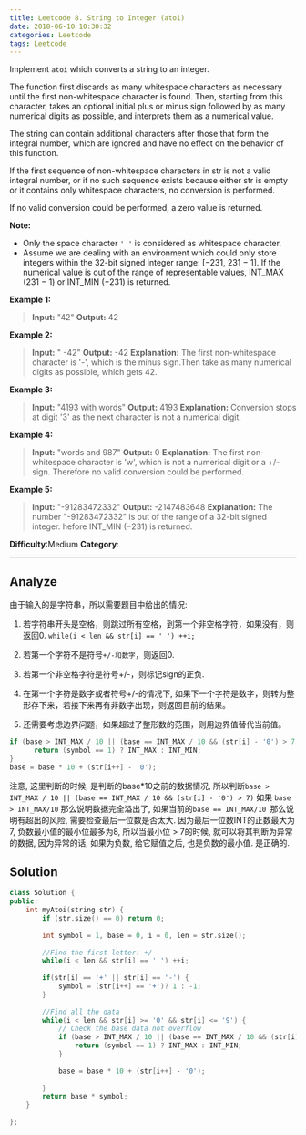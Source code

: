```yaml
---
title: Leetcode 8. String to Integer (atoi)
date: 2018-06-10 10:30:32
categories: Leetcode
tags: Leetcode
---
```


Implement  `atoi`  which converts a string to an integer.

The function first discards as many whitespace characters as necessary until the first non-whitespace character is found. Then, starting from this character, takes an optional initial plus or minus sign followed by as many numerical digits as possible, and interprets them as a numerical value.

The string can contain additional characters after those that form the integral number, which are ignored and have no effect on the behavior of this function.

If the first sequence of non-whitespace characters in str is not a valid integral number, or if no such sequence exists because either str is empty or it contains only whitespace characters, no conversion is performed.

If no valid conversion could be performed, a zero value is returned.

**Note:**

-   Only the space character  `' '`  is considered as whitespace character.
-   Assume we are dealing with an environment which could only store integers within the 32-bit signed integer range: [−231, 231 − 1]. If the numerical value is out of the range of representable values, INT_MAX (231 − 1) or INT_MIN (−231) is returned.

**Example 1:**
>**Input:** "42"
>**Output:** 42

**Example 2:**
> **Input:** "   -42"
> **Output:** -42
> **Explanation:** The first non-whitespace character is '-', which is the minus sign.Then take as many numerical digits as possible, which gets 42.

**Example 3:**
> **Input:** "4193 with words"
> **Output:** 4193
> **Explanation:** Conversion stops at digit '3' as the next character is not a numerical digit.

**Example 4:**
> **Input:** "words and 987"
> **Output:** 0
> **Explanation:** The first non-whitespace character is 'w', which is not a numerical digit or a +/- sign. Therefore no valid conversion could be performed.

**Example 5:**
> **Input:** "-91283472332"
> **Output:** -2147483648
> **Explanation:** The number "-91283472332" is out of the range of a 32-bit signed integer. hefore INT_MIN (−231) is returned.

**Difficulty**:Medium
**Category**:  
<!--more-->
*****

## Analyze
由于输入的是字符串，所以需要题目中给出的情况:
1. 若字符串开头是空格，则跳过所有空格，到第一个非空格字符，如果没有，则返回0.
 `while(i < len && str[i] == ' ') ++i;`

2. 若第一个字符不是符号`+/-和数字`，则返回0.

3. 若第一个非空格字符是符号+/-，则标记sign的正负.

4. 在第一个字符是数字或者符号+/-的情况下, 如果下一个字符是数字，则转为整形存下来，若接下来再有非数字出现，则返回目前的结果。

5. 还需要考虑边界问题，如果超过了整形数的范围，则用边界值替代当前值。
```cpp
if (base > INT_MAX / 10 || (base == INT_MAX / 10 && (str[i] - '0') > 7)) {
      return (symbol == 1) ? INT_MAX : INT_MIN;
}
base = base * 10 + (str[i++] - '0');
```
注意, 这里判断的时候, 是判断的base*10之前的数据情况, 所以判断`base > INT_MAX / 10 || (base == INT_MAX / 10 && (str[i] - '0') > 7)`
如果 `base > INT_MAX/10` 那么说明数据完全溢出了, 如果当前的`base == INT_MAX/10 `那么说明有超出的风险, 需要检查最后一位数是否太大. 因为最后一位数INT的正数最大为7, 负数最小值的最小位最多为8, 所以当最小位 > 7的时候, 就可以将其判断为异常的数据, 因为异常的话, 如果为负数,  给它赋值之后, 也是负数的最小值. 是正确的.

## Solution
```cpp
class Solution {
public:
    int myAtoi(string str) {
        if (str.size() == 0) return 0;
        
        int symbol = 1, base = 0, i = 0, len = str.size();
        
        //Find the first letter: +/-
        while(i < len && str[i] == ' ') ++i;
        
        if(str[i] == '+' || str[i] == '-') {
            symbol = (str[i++] == '+')? 1 : -1;
        }
        
        //Find all the data
        while(i < len && str[i] >= '0' && str[i] <= '9') {
            // Check the base data not overflow
            if (base > INT_MAX / 10 || (base == INT_MAX / 10 && (str[i] - '0') > 7)) {
                return (symbol == 1) ? INT_MAX : INT_MIN;
            }
            
            base = base * 10 + (str[i++] - '0');
        
        }
        return base * symbol;
    }
    
};
```
